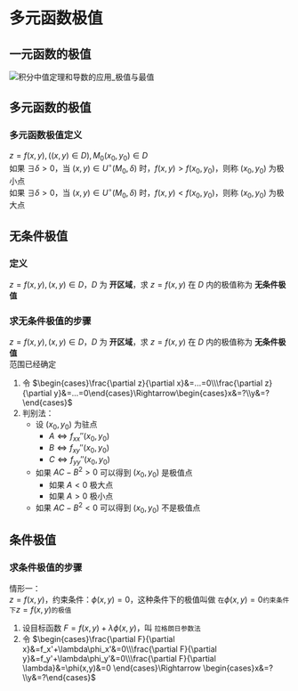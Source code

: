 # 多元函数极值
## 一元函数的极值
![积分中值定理和导数的应用_极值与最值](积分中值定理和导数的应用_极值与最值.md#求极值的步骤)


## 多元函数的极值
### 多元函数极值定义
$z=f(x,y),((x,y)\in D),M_0(x_0,y_0)\in D$  
如果 $\exists\delta>0$，当 $(x,y)\in U^{\circ}(M_0,\delta)$ 时，$f(x,y)>f(x_0,y_0)$，则称 $(x_0,y_0)$ 为极小点  
如果 $\exists\delta>0$，当 $(x,y)\in U^{\circ}(M_0,\delta)$ 时，$f(x,y)<f(x_0,y_0)$，则称 $(x_0,y_0)$ 为极大点  

## 无条件极值
### 定义
$z=f(x,y),(x,y)\in D$，$D$ 为 **开区域**，求 $z=f(x,y)$ 在 $D$ 内的极值称为 **无条件极值**

### 求无条件极值的步骤
$z=f(x,y),(x,y)\in D$，$D$ 为 **开区域**，求 $z=f(x,y)$ 在 $D$ 内的极值称为 **无条件极值**\
范围已经确定
1. 令 $\begin{cases}\frac{\partial z}{\partial x}&=...=0\\\frac{\partial z}{\partial y}&=...=0\end{cases}\Rightarrow\begin{cases}x&=?\\y&=?\end{cases}$  
2. 判别法：
	+ 设 $(x_0,y_0)$ 为驻点
		+ $A\iff f_{xx}''(x_0,y_0)$
		+ $B\iff f_{xy}''(x_0,y_0)$
		+ $C\iff f_{yy}''(x_0,y_0)$
	+ 如果 $AC-B^2>0$ 可以得到 $(x_0,y_0)$ 是极值点
		+ 如果 $A<0$ 极大点
		+ 如果 $A>0$ 极小点
	+ 如果 $AC-B^2<0$ 可以得到 $(x_0,y_0)$ 不是极值点 


## 条件极值
### 求条件极值的步骤
情形一：\
$z=f(x,y)$，约束条件：$\phi(x,y)=0$，这种条件下的极值叫做 `在`$\phi(x,y)=0$`约束条件下`$z=f(x,y)$`的极值`  
1. 设目标函数 $F=f(x,y)+\lambda\phi(x,y)$，叫 `拉格朗日参数法`
2. 令 $\begin{cases}\frac{\partial F}{\partial x}&=f_x'+\lambda\phi_x'&=0\\\frac{\partial F}{\partial y}&=f_y'+\lambda\phi_y'&=0\\\frac{\partial F}{\partial \lambda}&=\phi(x,y)&=0 \end{cases}\Rightarrow \begin{cases}x&=?\\y&=?\end{cases}$



